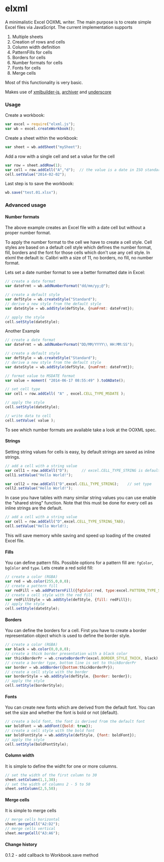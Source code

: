 elxml
=====

A minimalistic Excel OOXML writer.
The main purpose is to create simple Excel files via JavaScript. The current implementation supports

1. Multiple sheets
2. Creation of rows and cells
3. Column width definition
4. PatternFills for cells
5. Borders for cells
6. Number formats for cells
7. Fonts for cells
8. Merge cells

Most of this functionality is very basic.

Makes use of [xmlbuilder-js](https://github.com/oozcitak/xmlbuilder-js),
[archiver](https://github.com/ctalkington/node-archiver) and [underscore](https://github.com/jashkenas/underscore)


### Usage

Create a workbook:

```javascript
var excel = require("elxml.js");
var wb = excel.createWorkbook();
```

Create a sheet within the workbook:

```javascript
var sheet = wb.addSheet("mySheet");
```

Add a row with a single cell and set a value for the cell

```javascript
var row = sheet.addRow(1);
var cell = row.addCell("A","d");  // the value is a date in ISO standard notation
cell.setValue("2014-02-02");
```

Last step is to save the workbook:

```javascript
wb.save("test.01.xlsx");
```

### Advanced usage


#### Number formats

The above example creates an Excel file with a date cell but without a proper number format.

To apply the number format to the cell we have to create a cell style. Cell styles are based on 
a default cell style which defines the number format, fill, borders and the font for those cells
which don't use any cell style. 
In elxml the default is: Calibri with a size of 11, no borders, no fill, no number format.

Lets set a date number format to see a better formatted date in Excel:

```javascript
// create a date format
var dateFrmt = wb.addNumberFormat("dd/mm/yy;@");

// create a default style
var defStyle = wb.createStyle("Standard");
// derive a new style from the default style
var dateStyle = wb.addStyle(defStyle, {numFrmt: dateFrmt});

// apply the style
cell.setStyle(dateStyle);
```

Another Example

```javascript
// create a date format
var dateFrmt = wb.addNumberFormat("DD/MM/YYYY\\ HH:MM:SS");

// create a default style
var defStyle = wb.createStyle("Standard");
// derive a new style from the default style
var dateStyle = wb.addStyle(defStyle, {numFrmt: dateFrmt});

// format value to MSDATE format
var value = moment( "2014-06-17 08:55:49" ).toOADate();

// set cell type
var cell = row.addCell( "A" , excel.CELL_TYPE_MSDATE );

// apply the style
cell.setStyle(dateStyle);

// write data to cell
cell.setValue( value );
```

To see which number formats are available take a look at the OOXML spec.

#### Strings

Setting string values for cells is easy, by default strings are saved as inline strings.

```javascript
// add a cell with a string value
var cell1 = row.addCell("D");      // excel.CELL_TYPE_STRING is default
cell1.setValue("Hello World!");

var cell2 = row.addCell("D",excel.CELL_TYPE_STRING);    // set type
cell2.setValue("Hello World!");
```

In case you have tables with many similar string values you can use enable the "shared string" function.
Note that this must be done for every cell as inline strings are the default.

```javascript
// add a cell with a string value
var cell = row.addCell("D",excel.CELL_TYPE_STRING_TAB);
cell.setValue("Hello World!);
```

This will save memory while saving and speed up loading of the created Excel file.

#### Fills

You can define pattern fills. Possible options for a pattern fill are: `fgColor`, `bgColor` and `type`.
Lets create a red solid fill:

```javascript
// create a color (RGBA)
var red = wb.color(255,0,0,0);
// create a pattern fill
var redFill = wb.addPatternFill({fgColor:red, type:excel.PATTERN_TYPE_SOLID});
// create a cell style with the red fill
var redFillStyle = wb.addStyle(defStyle, {fill: redFill});
// apply the style
cell.setStyle(dateStyle);
```

#### Borders
You can define the borders for a cell. First you have to create a border representation object
which is used to define the border style.

```javascript
// create a color (RGBA)
var black = wb.color(0,0,0,0);
// create a thick border presentation with a black color
var thickBorderPr = wb.createBorderPr(excel.BORDER_STYLE_THICK, black);
// create a border type, bottom line is set to thickBorderPr
var border = wb.addBorder({bottom:thickBorderPr});
// create a cell style with the border
var borderStyle = wb.addStyle(defStyle, {border: border});
// apply the style
cell.setStyle(borderStyle);
```

#### Fonts
You can create new fonts which are derived from the default font.
You can set the size and whether the font is bold or not (default).

```javascript
// create a bold font, the font is derived from the default font
var boldFont = wb.addFont({bold: true});
// create a cell style with the bold font
var boldFontStyle = wb.addStyle(defStyle, {font: boldFont});
// apply the style
cell.setStyle(boldFontStyle);
```

#### Column width

It is simple to define the widht for one or more columns.

```javascript
// set the width of the first column to 30
sheet.setColumn(1,1,30);
// set the width of columns 2 - 5 to 50
sheet.setColumn(2,5,50);
```

#### Merge cells

It is simple to merge cells

```javascript
// merge cells horizontal
sheet.mergeCell("A2:D2");
// merge cells vertical
sheet.mergeCell("A3:A6");
```

#### Change history

0.1.2 - add callback to Workbook.save method


